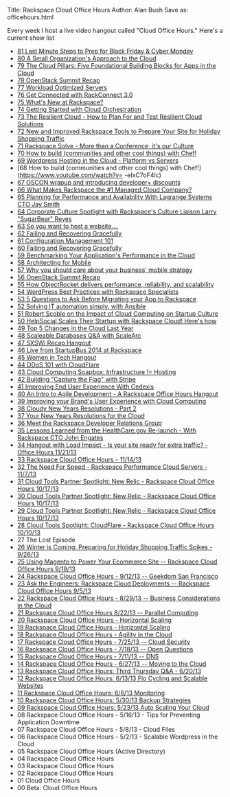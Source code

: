 Title: Rackspace Cloud Office Hours
Author: Alan Bush
Save as: officehours.html

Every week I host a live video hangout called "Cloud Office Hours." Here's a current show list

* [81 Last Minute Steps to Prep for Black Friday & Cyber Monday](http://www.youtube.com/watch?v=4gnHL6xiNb4)
* [80 A Small Organization's Approach to the Cloud](https://www.youtube.com/watch?v=sZofr41xt3s)
* [79 The Cloud Pillars: Five Foundational Building Blocks for Apps in the Cloud](https://www.youtube.com/watch?v=TVqbJcIXmm4)
* [78 OpenStack Summit Recap](https://www.youtube.com/watch?v=GCy9X_Ou8CA)
* [77 Workload Optimized Servers](https://www.youtube.com/watch?v=DEblsbaGfOQ)
* [76 Get Connected with RackConnect 3.0](https://www.youtube.com/watch?v=DEblsbaGfOQ)
* [75 What's New at Rackspace?](https://www.youtube.com/watch?v=lTFVQA17TVw)
* [74 Getting Started with Cloud Orchestration](https://www.youtube.com/watch?v=ViahnPxtBlw)
* [73 The Resilient Cloud - How to Plan For and Test Resilient Cloud Solutions](https://www.youtube.com/watch?v=m9kg26vTGB0)
* [72 New and Improved Rackspace Tools to Prepare Your Site for Holiday Shopping Traffic](https://www.youtube.com/watch?v=OoMs0MH1xDY)
* [71 Rackspace Solve - More than a Conference, it's our Culture](https://www.youtube.com/watch?v=JfG1l4ilws4)
* [70 How to build (communities and other cool things) with Chef!](https://www.youtube.com/watch?v=_roBKoJoOWM)
* [69 Wordpress Hosting in the Cloud - Platform vs Servers](https://www.youtube.com/watch?v=dUICTduMh60)
* [68 How to build (communities and other cool things) with Chef!](https://www.youtube.com/watch?v= -eIxC7oF4Ic)
* [67 OSCON wrapup and introducing developer+ discounts](https://www.youtube.com/watch?v=HH_WKrE8r0U)
* [66 What Makes Rackspace the #1 Managed Cloud Company?](https://www.youtube.com/watch?v=6BctpJ-biHk)
* [65 Planning for Performance and Availability With Lagrange Systems CTO Jay Smith](https://www.youtube.com/watch?v=RHgDa3d5r1E)
* [64 Corporate Culture Spotlight with Rackspace's Culture Liaison Larry "SugarBear" Reyes](https://www.youtube.com/watch?v=lg7HmIN0oRg)
* [63 So you want to host a website....](https://www.youtube.com/watch?v=X57EahkDBSE)
* [62 Failing and Recovering Gracefully](https://www.youtube.com/watch?v=IO3nS7IVwxU)
* [61 Configuration Management 101](https://www.youtube.com/watch?v=5nLNwFkVOJ4)
* [60 Failing and Recovering Gracefully](https://www.youtube.com/watch?v=IO3nS7IVwxU)
* [59 Benchmarking Your Application's Performance in the Cloud](https://www.youtube.com/watch?v=zhi8E15_yEQ)
* [58 Architecting for Mobile](https://www.youtube.com/watch?v=XvWMMSZvPyQ)
* [57 Why you should care about your business' mobile strategy](https://www.youtube.com/watch?v=YTeYrRQ3ZkA)
* [56 OpenStack Summit Recap](https://www.youtube.com/watch?v=EP8Q2WvI-hc)
* [55 How ObjectRocket delivers performance, reliability, and scalability](https://www.youtube.com/watch?v=TapJAd0dpnY)
* [54 WordPress Best Practices with Rackspace Specialists](https://www.youtube.com/watch?v=tIRkxo0tNwo)
* [53 5 Questions to Ask Before Migrating your App to Rackspace](https://www.youtube.com/watch?v=_FNYh79FSrg)
* [52 Solving IT automation simply, with Ansible](https://www.youtube.com/watch?v=jje38YBGVt4)
* [51 Robert Scoble on the Impact of Cloud Computing on Startup Culture](https://www.youtube.com/watch?v=nPJ2QR1sVmg)
* [50 HelpSocial Scales Their Startup with Rackspace Cloud! Here's how](https://www.youtube.com/watch?v=wDWT3GYOnh8)
* [49 Top 5 Changes in the Cloud Last Year](https://www.youtube.com/watch?v=uZIb6IrZh74)
* [48 Scaleable Databases Q&A with ScaleArc](https://www.youtube.com/watch?v=5q1tUXgFNt8)
* [47 SXSWi Recap Hangout](https://www.youtube.com/watch?v=4YKkM2fQf0Y)
* [46 Live from StartupBus 2014 at Rackspace](https://www.youtube.com/watch?v=Kscxly7m85g)
* [45 Women in Tech Hangout](https://www.youtube.com/watch?v=nNx-_Oqqq6U)
* [44 DDoS 101 with CloudFlare](https://www.youtube.com/watch?v=MektJ7kx8aI)
* [43 Cloud Computing Soapbox: Infrastructure != Hosting](https://www.youtube.com/watch?v=0HWBUMcvPPw)
* [42 Building "Capture the Flag" with Stripe](https://www.youtube.com/watch?v=vE756a2Bw4Y)
* [41 Improving End User Experience With Cedexis](https://www.youtube.com/watch?v=xmoD8fawq10)
* [40 An Intro to Agile Development - A Rackspace Office Hours Hangout](https://www.youtube.com/watch?v=9bwTr61h2qg)
* [39 Improving your Brand's User Experience with Cloud Computing](https://www.youtube.com/watch?v=XmdU-qbejZc)
* [38 Cloudy New Years Resolutions - Part 2](https://www.youtube.com/watch?v=lzdWRnlgDv0)
* [37 Your New Years Resolutions for the Cloud](https://www.youtube.com/watch?v=IY_fxDXN8WU)
* [36 Meet the Rackspace Developer Relations Group](https://www.youtube.com/watch?v=eMs8qg_QzoI)
* [35 Lessons Learned from the HealthCare.gov Re-launch - With Rackspace CTO John Engates](https://www.youtube.com/watch?v=dyNmIPJQRww)
* [34 Hangout with Load Impact - Is your site ready for extra traffic? - Office Hours 11/21/13](https://www.youtube.com/watch?v=btdOLlD7C6Q)
* [33 Rackspace Cloud Office Hours - 11/14/13](https://www.youtube.com/watch?v=fMOa5-82oQY)
* [32 The Need For Speed - Rackspace Performance Cloud Servers - 11/7/13](https://www.youtube.com/watch?v=IfUjo_N9uC0)
* [31 Cloud Tools Partner Spotlight: New Relic - Rackspace Cloud Office Hours 10/17/13](https://www.youtube.com/watch?v=VfYwTTVLu0Q)
* [30 Cloud Tools Partner Spotlight: New Relic - Rackspace Cloud Office Hours 10/17/13](https://www.youtube.com/watch?v=VfYwTTVLu0Q)
* [29 Cloud Tools Partner Spotlight: New Relic - Rackspace Cloud Office Hours 10/17/13](https://www.youtube.com/watch?v=VfYwTTVLu0Q)
* [28 Cloud Tools Spotlight: CloudFlare - Rackspace Cloud Office Hours 10/10/13](https://www.youtube.com/watch?v=Tf2GsUVLvZU)
* 27 The Lost Episode
* [26 Winter is Coming: Preparing for Holiday Shopping Traffic Spikes - 9/26/13](https://www.youtube.com/watch?v=D8qnNDfVSwU)
* [25 Using Magento to Power Your Ecommerce Site -- Rackspace Cloud Office Hours 9/19/13](https://www.youtube.com/watch?v=I7TmgXr4mwk)
* [24 Rackspace Cloud Office Hours - 9/12/13 -- Geekdom San Francisco](https://www.youtube.com/watch?v=zVLPNyI9Z3A)
* [23 Ask the Engineers: Rackspace Cloud Deployments -- Rackspace Cloud Office Hours 9/5/13](https://www.youtube.com/watch?v=67jU-AzyhTE)
* [22 Rackspace Cloud Office Hours - 8/29/13 -- Business Considerations in the Cloud](https://www.youtube.com/watch?v=9AAU0lyBmO8)
* [21 Rackspace Cloud Office Hours 8/22/13 -- Parallel Computing](https://www.youtube.com/watch?v=IdTCwF8LhVg)
* [20 Rackspace Cloud Office Hours - Horizontal Scaling](https://www.youtube.com/watch?v=VF0BzRFNLKE)
* [19 Rackspace Cloud Office Hours - Horizontal Scaling](https://www.youtube.com/watch?v=VF0BzRFNLKE)
* [18 Rackspace Cloud Office Hours - Agility in the Cloud](https://www.youtube.com/watch?v=cvZxVZjJuF8)
* [17 Rackspace Cloud Office Hours - 7/25/13 -- Cloud Security](https://www.youtube.com/watch?v=i3aeLyimb_s)
* [16 Rackspace Cloud Office Hours - 7/18/13 -- Open Questions](https://www.youtube.com/watch?v=jGOof2zccfE)
* [15 Rackspace Cloud Office Hours - 7/11/13 -- DNS](https://www.youtube.com/watch?v=G_sEZN4wC4I)
* [14 Rackspace Cloud Office Hours - 6/27/13 -- Moving to the Cloud](https://www.youtube.com/watch?v=3tWV9Yu1f_0)
* [13 Rackspace Cloud Office Hours: Third Thursday Q&A - 6/20/13](https://www.youtube.com/watch?v=n4ShqTghzCg)
* [12 Rackspace Cloud Office Hours: 6/13/13 Flo Cycling and Scalable Websites](https://www.youtube.com/watch?v=GBdRW-kJgMg)
* [11 Rackspace Cloud Office Hours: 6/6/13 Monitoring](https://www.youtube.com/watch?v=lNn_8u6U-QI)
* [10 Rackspace Cloud Office Hours: 5/30/13 Backup Strategies](https://www.youtube.com/watch?v=3EIofhQeW6g)
* [09 Rackspace Cloud Office Hours: 5/23/13 Auto Scaling Your Cloud](https://www.youtube.com/watch?v=yVTt_0umtzM)
* 08 Rackspace Cloud Office Hours - 5/16/13 - Tips for Preventing Application Downtime
* 07 Rackspace Cloud Office Hours - 5/8/13 - Cloud Files
* 06 Rackspace Cloud Office Hours - 5/2/13 - Scalable Wordpress in the Cloud
* 05 Rackspace Cloud Office Hours (Active Directory)
* 04 Rackspace Cloud Office Hours
* 03 Rackspace Cloud Office Hours
* 02 Rackspace Cloud Office Hours
* 01 Cloud Office Hours
* 00 Beta: Cloud Office Hours
